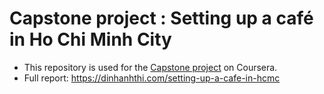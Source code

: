 # Capstone project : Setting up a café in Ho Chi Minh City

- This repository is used for the [Capstone project](https://www.coursera.org/learn/applied-data-science-capstone/) on Coursera.
- Full report: https://dinhanhthi.com/setting-up-a-cafe-in-hcmc
